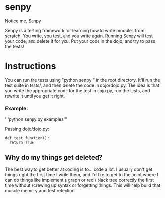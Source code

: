 # senpy
Notice me, Senpy

Senpy is a testing framework for learning how to write modules from scratch. You write, you test, and you write again.
Running Senpy will test your code, and delete it for you. Put your code in the dojo, and try to pass the tests!

# Instructions

You can run the tests using "python senpy <testname>" in the root directory. It'll run the test suite in tests/<testname>, and then delete the code in dojo/dojo.py. The idea is that you write the appropriate code for the test in dojo.py, run the tests, and rewrite it until you get it right.
  
### Example:

'''python senpy.py examples'''

Passing dojo/dojo.py:

```
def test_function():
  return True
```

## Why do my things get deleted?

The best way to get better at coding is to... code a lot. I usually don't get things right the first time I write them, and I'd like to get to the point where I can do things like implement a graph or red / black tree correctly the first time without screwing up syntax or forgetting things. This will help build that muscle memory and test retention
